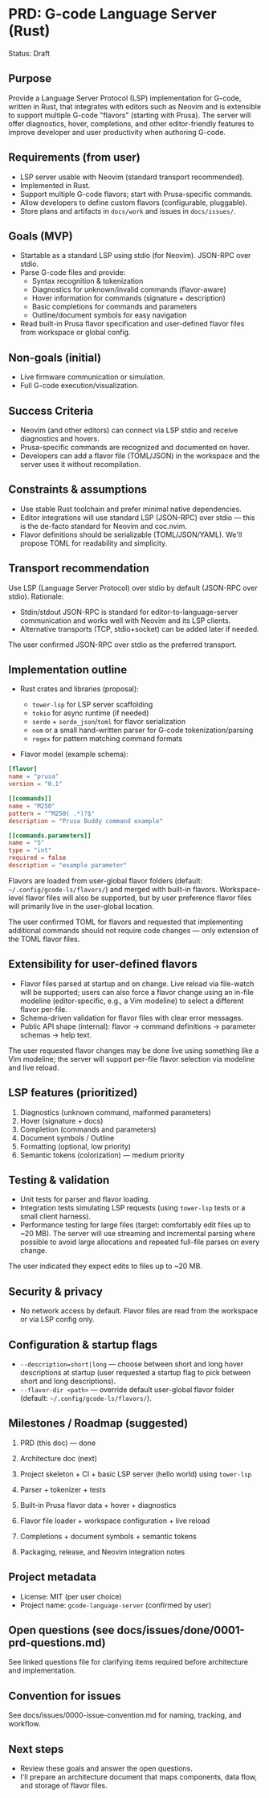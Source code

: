 # PRD: G-code Language Server (Rust)

Status: Draft

## Purpose

Provide a Language Server Protocol (LSP) implementation for G-code, written in Rust, that integrates with editors such as Neovim and is extensible to support multiple G-code "flavors" (starting with Prusa). The server will offer diagnostics, hover, completions, and other editor-friendly features to improve developer and user productivity when authoring G-code.

## Requirements (from user)

- LSP server usable with Neovim (standard transport recommended).
- Implemented in Rust.
- Support multiple G-code flavors; start with Prusa-specific commands.
- Allow developers to define custom flavors (configurable, pluggable).
- Store plans and artifacts in `docs/work` and issues in `docs/issues/`.

## Goals (MVP)

- Startable as a standard LSP using stdio (for Neovim). JSON-RPC over stdio.
- Parse G-code files and provide:
  - Syntax recognition & tokenization
  - Diagnostics for unknown/invalid commands (flavor-aware)
  - Hover information for commands (signature + description)
  - Basic completions for commands and parameters
  - Outline/document symbols for easy navigation
- Read built-in Prusa flavor specification and user-defined flavor files from workspace or global config.

## Non-goals (initial)

- Live firmware communication or simulation.
- Full G-code execution/visualization.

## Success Criteria

- Neovim (and other editors) can connect via LSP stdio and receive diagnostics and hovers.
- Prusa-specific commands are recognized and documented on hover.
- Developers can add a flavor file (TOML/JSON) in the workspace and the server uses it without recompilation.

## Constraints & assumptions

- Use stable Rust toolchain and prefer minimal native dependencies.
- Editor integrations will use standard LSP (JSON-RPC) over stdio — this is the de-facto standard for Neovim and coc.nvim.
- Flavor definitions should be serializable (TOML/JSON/YAML). We'll propose TOML for readability and simplicity.

## Transport recommendation

Use LSP (Language Server Protocol) over stdio by default (JSON-RPC over stdio). Rationale:
- Stdin/stdout JSON-RPC is standard for editor-to-language-server communication and works well with Neovim and its LSP clients.
- Alternative transports (TCP, stdio+socket) can be added later if needed.

The user confirmed JSON-RPC over stdio as the preferred transport.

## Implementation outline

- Rust crates and libraries (proposal):
  - `tower-lsp` for LSP server scaffolding
  - `tokio` for async runtime (if needed)
  - `serde` + `serde_json`/`toml` for flavor serialization
  - `nom` or a small hand-written parser for G-code tokenization/parsing
  - `regex` for pattern matching command formats


- Flavor model (example schema):

```toml
[flavor]
name = "prusa"
version = "0.1"

[[commands]]
name = "M250"
pattern = "^M250( .*)?$"
description = "Prusa Buddy command example"

[[commands.parameters]]
name = "S"
type = "int"
required = false
description = "example parameter"
```

Flavors are loaded from user-global flavor folders (default: `~/.config/gcode-ls/flavors/`) and merged with built-in flavors. Workspace-level flavor files will also be supported, but by user preference flavor files will primarily live in the user-global location.

The user confirmed TOML for flavors and requested that implementing additional commands should not require code changes — only extension of the TOML flavor files.


## Extensibility for user-defined flavors

- Flavor files parsed at startup and on change. Live reload via file-watch will be supported; users can also force a flavor change using an in-file modeline (editor-specific, e.g., a Vim modeline) to select a different flavor per-file.
- Schema-driven validation for flavor files with clear error messages.
- Public API shape (internal): flavor -> command definitions -> parameter schemas -> help text.

The user requested flavor changes may be done live using something like a Vim modeline; the server will support per-file flavor selection via modeline and live reload.

## LSP features (prioritized)

1. Diagnostics (unknown command, malformed parameters)
2. Hover (signature + docs)
3. Completion (commands and parameters)
4. Document symbols / Outline
5. Formatting (optional, low priority)
6. Semantic tokens (colorization) — medium priority


## Testing & validation

- Unit tests for parser and flavor loading.
- Integration tests simulating LSP requests (using `tower-lsp` tests or a small client harness).
- Performance testing for large files (target: comfortably edit files up to ~20 MB). The server will use streaming and incremental parsing where possible to avoid large allocations and repeated full-file parses on every change.

The user indicated they expect edits to files up to ~20 MB.

## Security & privacy

- No network access by default. Flavor files are read from the workspace or via LSP config only.


## Configuration & startup flags

- `--description=short|long` — choose between short and long hover descriptions at startup (user requested a startup flag to pick between short and long descriptions).
- `--flavor-dir <path>` — override default user-global flavor folder (default: `~/.config/gcode-ls/flavors/`).

## Milestones / Roadmap (suggested)

1. PRD (this doc) — done
2. Architecture doc (next)
3. Project skeleton + CI + basic LSP server (hello world) using `tower-lsp`
4. Parser + tokenizer + tests
5. Built-in Prusa flavor data + hover + diagnostics
6. Flavor file loader + workspace configuration + live reload
7. Completions + document symbols + semantic tokens

8. Packaging, release, and Neovim integration notes

## Project metadata

- License: MIT (per user choice)
- Project name: `gcode-language-server` (confirmed by user)


## Open questions (see docs/issues/done/0001-prd-questions.md)

See linked questions file for clarifying items required before architecture and implementation.

## Convention for issues

See docs/issues/0000-issue-convention.md for naming, tracking, and workflow.

## Next steps

- Review these goals and answer the open questions.
- I'll prepare an architecture document that maps components, data flow, and storage of flavor files.
